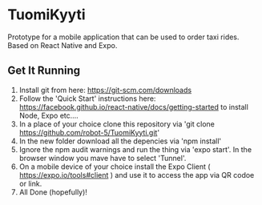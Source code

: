 # TuomiKyyti
Prototype for a mobile application that can be used to order taxi rides. Based on React Native and Expo.

## Get It Running
1. Install git from here: https://git-scm.com/downloads
2. Follow the 'Quick Start' instructions here: https://facebook.github.io/react-native/docs/getting-started to install Node, Expo etc....
3. In a place of your choice clone this repository via 'git clone https://github.com/robot-5/TuomiKyyti.git'
4. In the new folder download all the depencies via 'npm install'
5. Ignore the npm audit warnings and run the thing via 'expo start'. In the browser window you mave have to select 'Tunnel'.
6. On a mobile device of your choice install the Expo Client ( https://expo.io/tools#client ) and use it to access the app via QR codoe or link.
7. All Done (hopefully)!
